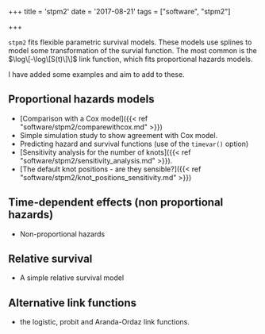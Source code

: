 +++
title = 'stpm2'
date = '2017-08-21'
tags = ["software", "stpm2"]

  
+++

`stpm2` fits flexible parametric survival models. These models use splines to model some transformation of the survial function. The most common is the  $\log\[-\log\[S(t)\]\]$ link function, which fits proportional hazards models.

I have added some examples and aim to add to these.

## Proportional hazards models
- [Comparison with a Cox model]({{< ref "software/stpm2/comparewithcox.md" >}})
- Simple simulation study to show agreement with Cox model.
- Predicting hazard and survival functions (use of the `timevar()` option)
- [Sensitivity analysis for the number of knots]({{< ref "software/stpm2/sensitivity_analysis.md" >}}).
- [The default knot positions - are they sensible?]({{< ref "software/stpm2/knot_positions_sensitivity.md" >}})

## Time-dependent effects (non proportional hazards)
- Non-proportional hazards
 
## Relative survival
- A simple relative survival model

## Alternative link functions
- the logistic, probit and Aranda-Ordaz link functions.




